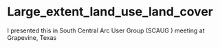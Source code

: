 # Large_extent_land_use_land_cover
I presented this in South Central Arc User Group (SCAUG ) meeting at Grapevine, Texas
